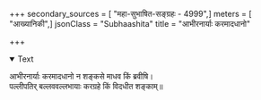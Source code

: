 +++
secondary_sources = [ "महा-सुभाषित-सङ्ग्रहः - 4999",]
meters = [ "आख्यानिकी",]
jsonClass = "Subhaashita"
title = "आभीरनार्याः करमादधानो"

+++

<details open><summary>Text</summary>

आभीरनार्याः करमादधानो न शङ्कसे माधव किं ब्रवीषि।  
पल्लीपतिर् बल्लववल्लभायाः करग्रहे किं विदधीत शङ्काम्॥
</details>
